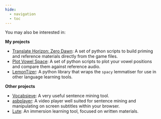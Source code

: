 ```yaml
---
hide:
  - navigation
  - toc
---
```


<!-- Copyright: © 2024 Jonathan Fox
License: GNU AGPL, version 3 or later; http://www.gnu.org/licenses/agpl.html
Full source code: https://github.com/jonathanfox5/gogadget -->

You may also be interested in:

**My projects**

- [Translate Horizon: Zero Dawn](https://github.com/jonathanfox5/translate_horizon_zero_dawn): A set of python scripts to build priming and reference materials directly from the game files.
- [Plot Vowel Space](https://github.com/jonathanfox5/plot_vowel_space): A set of python scripts to plot your vowel positions and compare them against reference audio.
- [LemonTizer](https://github.com/jonathanfox5/lemon_tizer): A python library that wraps the `spacy` lemmatiser for use in other language learning tools.

**Other projects**

- [Vocabsieve](https://github.com/FreeLanguageTools/vocabsieve/): A very useful sentence mining tool.
- [asbplayer](https://chromewebstore.google.com/detail/asbplayer-language-learni/hkledmpjpaehamkiehglnbelcpdflcab?pli=1): A video player well suited for sentence mining and manipulating on screen subtitles within your browser.
- [Lute](https://github.com/LuteOrg/lute-v3): An immersion learning tool, focused on written materials.

